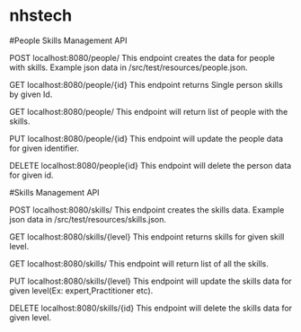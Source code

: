 # nhstech
#People Skills Management API

POST localhost:8080/people/
This endpoint creates the data for people with skills.
Example json data in /src/test/resources/people.json.

GET localhost:8080/people/{id}
This endpoint returns Single person skills  by given Id.

GET localhost:8080/people/ 
This endpoint will return list of people with the skills.

PUT localhost:8080/people/{id}
This endpoint will update the people data for given identifier.

DELETE localhost:8080/people{id}
This endpoint will delete the person data for given id.

#Skills Management API

POST localhost:8080/skills/
This endpoint creates the skills data. Example json data in 
/src/test/resources/skills.json.

GET localhost:8080/skills/{level}
This endpoint returns skills for given skill level.

GET localhost:8080/skills/ 
This endpoint will return list of all the skills.

PUT localhost:8080/skills/{level}
This endpoint will update the skills data for given level(Ex: expert,Practitioner etc).

DELETE localhost:8080/skills/{id}
This endpoint will delete the skills data for given level.